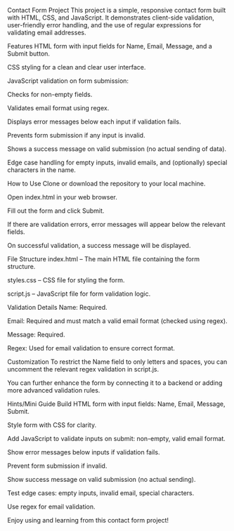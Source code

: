 Contact Form Project
This project is a simple, responsive contact form built with HTML, CSS, and JavaScript. It demonstrates client-side validation, user-friendly error handling, and the use of regular expressions for validating email addresses.

Features
HTML form with input fields for Name, Email, Message, and a Submit button.

CSS styling for a clean and clear user interface.

JavaScript validation on form submission:

Checks for non-empty fields.

Validates email format using regex.

Displays error messages below each input if validation fails.

Prevents form submission if any input is invalid.

Shows a success message on valid submission (no actual sending of data).

Edge case handling for empty inputs, invalid emails, and (optionally) special characters in the name.

How to Use
Clone or download the repository to your local machine.

Open index.html in your web browser.

Fill out the form and click Submit.

If there are validation errors, error messages will appear below the relevant fields.

On successful validation, a success message will be displayed.

File Structure
index.html – The main HTML file containing the form structure.

styles.css – CSS file for styling the form.

script.js – JavaScript file for form validation logic.

Validation Details
Name: Required.

Email: Required and must match a valid email format (checked using regex).

Message: Required.

Regex: Used for email validation to ensure correct format.

Customization
To restrict the Name field to only letters and spaces, you can uncomment the relevant regex validation in script.js.

You can further enhance the form by connecting it to a backend or adding more advanced validation rules.

Hints/Mini Guide
Build HTML form with input fields: Name, Email, Message, Submit.

Style form with CSS for clarity.

Add JavaScript to validate inputs on submit: non-empty, valid email format.

Show error messages below inputs if validation fails.

Prevent form submission if invalid.

Show success message on valid submission (no actual sending).

Test edge cases: empty inputs, invalid email, special characters.

Use regex for email validation.

Enjoy using and learning from this contact form project!